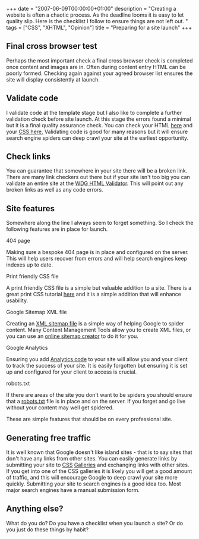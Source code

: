 +++
date = "2007-06-09T00:00:00+01:00"
description = "Creating a website is often a chaotic process. As the deadline looms it is easy to let quality slip. Here is the checklist I follow to ensure things are not left out. "
tags = ["CSS", "XHTML", "Opinion"]
title = "Preparing for a site launch"
+++

## Final cross browser test

Perhaps the most important check a final cross browser check is completed once
content and images are in. Often during content entry HTML can be poorly formed.
Checking again against your agreed browser list ensures the site will display
consistently at launch.

## Validate code

I validate code at the template stage but I also like to complete a further
validation check before site launch. At this stage the errors found a minimal
but it is a final quality assurance check. You can check your HTML [here][1] and
your [CSS here.][2] Validating code is good for many reasons but it will ensure
search engine spiders can deep crawl your site at the earliest opportunity.

## Check links

You can guarantee that somewhere in your site there will be a broken link. There
are many link checkers out there but if your site isn't too big you can validate
an entire site at the [WDG HTML Validator][3]. This will point out any broken
links as well as any code errors.

## Site features

Somewhere along the line I always seem to forget something. So I check the
following features are in place for launch.

404 page

Making sure a bespoke 404 page is in place and configured on the server. This
will help users recover from errors and will help search engines keep indexes up
to date.

Print friendly CSS file

A print friendly CSS file is a simple but valuable addition to a site. There is
a great print CSS tutorial [here][4] and it is a simple addition that will
enhance usability.

Google Sitemap XML file

Creating an [XML sitemap file][5] is a simple way of helping Google to spider
content. Many Content Management Tools allow you to create XML files, or you can
use an [online sitemap creator][6] to do it for you.

Google Analytics

Ensuring you add [Analytics code][7] to your site will allow you and your client
to track the success of your site. It is easily forgotten but ensuring it is set
up and configured for your client to access is crucial.

robots.txt

If there are areas of the site you don't want to be spiders you should ensure
that a [robots.txt][8] file is in place and on the server. If you forget and go
live without your content may well get spidered.

These are simple features that should be on every professional site.

## Generating free traffic

It is well known that Google doesn't like island sites - that is to say sites
that don't have any links from other sites. You can easily generate links by
submitting your site to [CSS][9] [Galleries][10] and exchanging links with other
sites. If you get into one of the CSS galleries it is likely you will get a good
amount of traffic, and this will encourage Google to deep crawl your site more
quickly. Submitting your site to search engines is a good idea too. Most major
search engines have a manual submission form.

## Anything else?

What do you do? Do you have a checklist when you launch a site? Or do you just
do these things by habit?

[1]: http://validator.w3.org/
[2]: http://jigsaw.w3.org/css-validator/
[3]: http://htmlhelp.com/tools/validator/
[4]: http://alistapart.com/stories/goingtoprint/
[5]: http://www.google.com/webmasters/sitemaps/
[6]: http://www.xml-sitemaps.com/
[7]: http://www.google.com/analytics/
[8]: http://www.robotstxt.org/
[9]: http://cssmania.com/
[10]: http://www.cssdrive.com/
